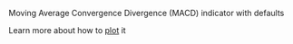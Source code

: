 Moving Average Convergence Divergence (MACD) indicator with defaults

Learn more about how to [plot](http://stockcharts.com/school/doku.php?id=chart_school:technical_indicators:moving_average_convergence_divergence_macd) it
